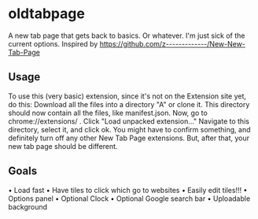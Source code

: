 # oldtabpage
A new tab page that gets back to basics. Or whatever. I'm just sick of the current options.
Inspired by https://github.com/z-------------/New-New-Tab-Page 
## Usage
To use this (very basic) extension, since it's not on the Extension site yet, do this:
Download all the files into a directory "A" or clone it. This directory should now contain all the files, like manifest.json.
Now, go to chrome://extensions/ .
Click "Load unpacked extension..."
Navigate to this directory, select it, and click ok.
You might have to confirm something, and definitely turn off any other New Tab Page extensions. But, after that, your new tab page should be different.

## Goals
• Load fast
• Have tiles to click which go to websites
• Easily edit tiles!!!
• Options panel
• Optional Clock
• Optional Google search bar
• Uploadable background
